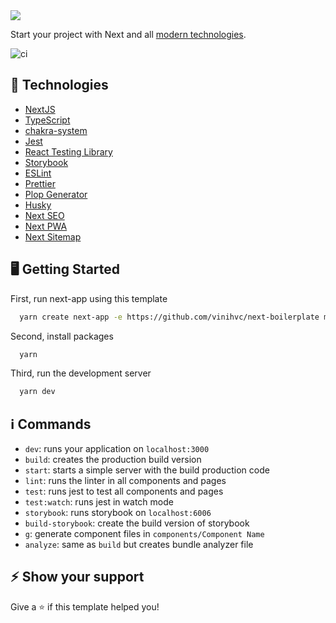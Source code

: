   <img  src="https://raw.githubusercontent.com/vinihvc/next-boilerplate/master/public/img/icon-192.png" />

Start your project with Next and all <a href='#--technologies'>modern technologies</a>.

![ci](https://github.com/vinihvc/next-boilerplate/workflows/ci/badge.svg)

## 🚀 Technologies

- [NextJS](https://nextjs.org/)
- [TypeScript](https://www.typescriptlang.org/)
- [chakra-system](chakra-ui.com/)
- [Jest](https://jestjs.io/)
- [React Testing Library](https://testing-library.com/docs/react-testing-library/intro)
- [Storybook](https://storybook.js.org/)
- [ESLint](https://eslint.org/)
- [Prettier](https://prettier.io/)
- [Plop Generator](https://plopjs.com/)
- [Husky](https://github.com/typicode/husky)
- [Next SEO](https://github.com/garmeeh/next-seo)
- [Next PWA](https://github.com/shadowwalker/next-pwa)
- [Next Sitemap](https://github.com/iamvishnusankar/next-sitemap)

## :desktop_computer: Getting Started

First, run next-app using this template

```bash
  yarn create next-app -e https://github.com/vinihvc/next-boilerplate my-app
```

Second, install packages

```bash
  yarn
```

Third, run the development server

```bash
  yarn dev
```

## :information_source: Commands

- `dev`: runs your application on `localhost:3000`
- `build`: creates the production build version
- `start`: starts a simple server with the build production code
- `lint`: runs the linter in all components and pages
- `test`: runs jest to test all components and pages
- `test:watch`: runs jest in watch mode
- `storybook`: runs storybook on `localhost:6006`
- `build-storybook`: create the build version of storybook
- `g`: generate component files in `components/Component Name`
- `analyze`: same as `build` but creates bundle analyzer file

## :zap: Show your support

Give a ⭐️ if this template helped you!

